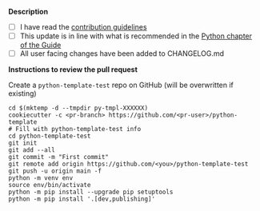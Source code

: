 **Description**

- [ ] I have read the [contribution guidelines](../CONTRIBUTING.md)
- [ ] This update is in line with what is recommended in the [Python chapter of the Guide](https://guide.esciencecenter.nl/#/best_practices/language_guides/python)
- [ ] All user facing changes have been added to CHANGELOG.md

<!-- Description of PR -->

<!--
**Related issues**:
- ...
-->

**Instructions to review the pull request**

<!-- remove what doesn't apply or add more if needed -->
Create a `python-template-test` repo on GitHub (will be overwritten if existing)
```
cd $(mktemp -d --tmpdir py-tmpl-XXXXXX)
cookiecutter -c <pr-branch> https://github.com/<pr-user>/python-template
# Fill with python-template-test info
cd python-template-test
git init
git add --all
git commit -m "First commit"
git remote add origin https://github.com/<you>/python-template-test
git push -u origin main -f
python -m venv env
source env/bin/activate
python -m pip install --upgrade pip setuptools
python -m pip install '.[dev,publishing]'
```
